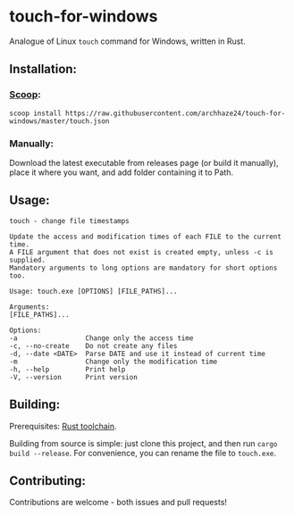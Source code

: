 # touch-for-windows
Analogue of Linux `touch` command for Windows, written in Rust.

## Installation:

### [Scoop](https://scoop.sh/):
```
scoop install https://raw.githubusercontent.com/archhaze24/touch-for-windows/master/touch.json
```

### Manually:
Download the latest executable from releases page (or build it manually), place it where you want, and add folder containing it to Path.


## Usage: 
```
touch - change file timestamps

Update the access and modification times of each FILE to the current time.
A FILE argument that does not exist is created empty, unless -c is supplied.
Mandatory arguments to long options are mandatory for short options too.

Usage: touch.exe [OPTIONS] [FILE_PATHS]...

Arguments:
[FILE_PATHS]...

Options:
-a                 Change only the access time
-c, --no-create    Do not create any files
-d, --date <DATE>  Parse DATE and use it instead of current time
-m                 Change only the modification time
-h, --help         Print help
-V, --version      Print version
```

## Building:
Prerequisites: [Rust toolchain](https://rustup.rs/).

Building from source is simple: just clone this project, and then run `cargo build --release`. For convenience, you can rename the file to `touch.exe`.

## Contributing:
Contributions are welcome - both issues and pull requests!

